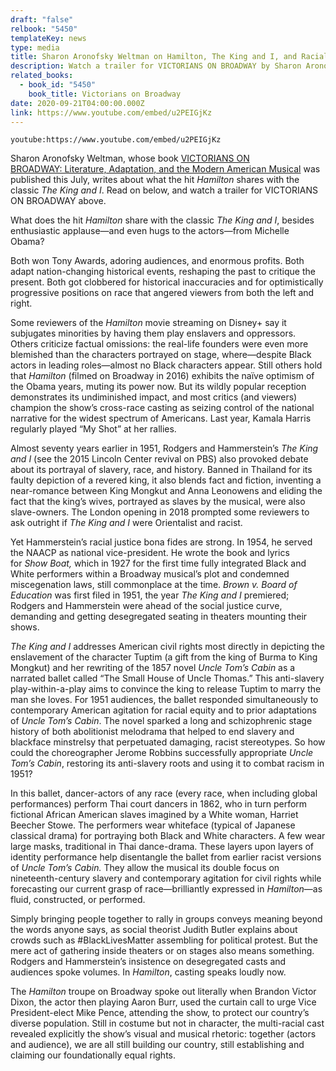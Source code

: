 ```yaml
---
draft: "false"
relbook: "5450"
templateKey: news
type: media
title: Sharon Aronofsky Weltman on Hamilton, The King and I, and Racial Justice
description: Watch a trailer for VICTORIANS ON BROADWAY by Sharon Aronofsky Weltman
related_books:
  - book_id: "5450"
    book_title: Victorians on Broadway
date: 2020-09-21T04:00:00.000Z
link: https://www.youtube.com/embed/u2PEIGjKz
---
```

`youtube:https://www.youtube.com/embed/u2PEIGjKz`

Sharon Aronofsky Weltman, whose book [VICTORIANS ON BROADWAY: Literature, Adaptation, and the Modern American Musical](https://www.upress.virginia.edu/title/5450) was published this July, writes about what the hit *Hamilton* shares with the classic *The King and I*. Read on below, and watch a trailer for VICTORIANS ON BROADWAY above. 

What does the hit *Hamilton* share with the classic *The King and I*, besides enthusiastic applause—and even hugs to the actors—from Michelle Obama?

Both won Tony Awards, adoring audiences, and enormous profits. Both adapt nation-changing historical events, reshaping the past to critique the present. Both got clobbered for historical inaccuracies and for optimistically progressive positions on race that angered viewers from both the left and right.

Some reviewers of the *Hamilton* movie streaming on Disney+ say it subjugates minorities by having them play enslavers and oppressors. Others criticize factual omissions: the real-life founders were even more blemished than the characters portrayed on stage, where—despite Black actors in leading roles—almost no Black characters appear. Still others hold that *Hamilton* (filmed on Broadway in 2016) exhibits the naïve optimism of the Obama years, muting its power now. But its wildly popular reception demonstrates its undiminished impact, and most critics (and viewers) champion the show’s cross-race casting as seizing control of the national narrative for the widest spectrum of Americans. Last year, Kamala Harris regularly played “My Shot” at her rallies.

Almost seventy years earlier in 1951, Rodgers and Hammerstein’s *The King and I* (see the 2015 Lincoln Center revival on PBS) also provoked debate about its portrayal of slavery, race, and history. Banned in Thailand for its faulty depiction of a revered king, it also blends fact and fiction, inventing a near-romance between King Mongkut and Anna Leonowens and eliding the fact that the king’s wives, portrayed as slaves by the musical, were also slave-owners. The London opening in 2018 prompted some reviewers to ask outright if *The King and I* were Orientalist and racist.

Yet Hammerstein’s racial justice bona fides are strong. In 1954, he served the NAACP as national vice-president. He wrote the book and lyrics for *Show Boat,* which in 1927 for the first time fully integrated Black and White performers within a Broadway musical’s plot and condemned miscegenation laws, still commonplace at the time. *Brown v. Board of Education* was first filed in 1951, the year *The King and I* premiered; Rodgers and Hammerstein were ahead of the social justice curve, demanding and getting desegregated seating in theaters mounting their shows.

*The King and I* addresses American civil rights most directly in depicting the enslavement of the character Tuptim (a gift from the king of Burma to King Mongkut) and her rewriting of the 1857 novel *Uncle Tom’s Cabin* as a narrated ballet called “The Small House of Uncle Thomas.” This anti-slavery play-within-a-play aims to convince the king to release Tuptim to marry the man she loves. For 1951 audiences, the ballet responded simultaneously to contemporary American agitation for racial equity and to prior adaptations of *Uncle Tom’s Cabin*. The novel sparked a long and schizophrenic stage history of both abolitionist melodrama that helped to end slavery and blackface minstrelsy that perpetuated damaging, racist stereotypes. So how could the choreographer Jerome Robbins successfully appropriate *Uncle Tom’s Cabin*, restoring its anti-slavery roots and using it to combat racism in 1951?

In this ballet, dancer-actors of any race (every race, when including global performances) perform Thai court dancers in 1862, who in turn perform fictional African American slaves imagined by a White woman, Harriet Beecher Stowe. The performers wear whiteface (typical of Japanese classical drama) for portraying both Black and White characters. A few wear large masks, traditional in Thai dance-drama. These layers upon layers of identity performance help disentangle the ballet from earlier racist versions of *Uncle Tom’s Cabin.* They allow the musical its double focus on nineteenth-century slavery and contemporary agitation for civil rights while forecasting our current grasp of race—brilliantly expressed in *Hamilton*—as fluid, constructed, or performed.

Simply bringing people together to rally in groups conveys meaning beyond the words anyone says, as social theorist Judith Butler explains about crowds such as #BlackLivesMatter assembling for political protest. But the mere act of gathering inside theaters or on stages also means something. Rodgers and Hammerstein’s insistence on desegregated casts and audiences spoke volumes. In *Hamilton*, casting speaks loudly now.

The *Hamilton* troupe on Broadway spoke out literally when Brandon Victor Dixon, the actor then playing Aaron Burr, used the curtain call to urge Vice President-elect Mike Pence, attending the show, to protect our country’s diverse population. Still in costume but not in character, the multi-racial cast revealed explicitly the show’s visual and musical rhetoric: together (actors and audience), we are all still building our country, still establishing and claiming our foundationally equal rights.